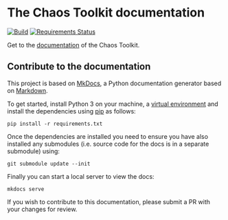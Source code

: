 # The Chaos Toolkit documentation

[![Build](https://github.com/chaostoolkit/chaostoolkit-documentation/actions/workflows/build.yaml/badge.svg)](https://github.com/chaostoolkit/chaostoolkit-documentation/actions/workflows/build.yaml)
[![Requirements Status](https://requires.io/github/chaostoolkit/chaostoolkit-documentation/requirements.svg?branch=gh-pages)](https://requires.io/github/chaostoolkit/chaostoolkit-documentation/requirements/?branch=gh-pages)

Get to the [documentation][live] of the Chaos Toolkit.

[live]: http://docs.chaostoolkit.org/

## Contribute to the documentation

This project is based on [MkDocs][], a Python documentation generator based on
[Markdown][].

To get started, install Python 3 on your machine, a [virtual environment][venv]
and install the dependencies using [pip][] as follows:

```
pip install -r requirements.txt
```

[MkDocs]: http://www.mkdocs.org/
[Markdown]: https://daringfireball.net/projects/markdown/syntax
[venv]: https://virtualenv.pypa.io/en/stable/
[pip]: https://pip.pypa.io/en/stable/installing/

Once the dependencies are installed you need to ensure you have also installed
 any submodules (i.e. source code for the docs is in a separate submodule) 
using:

```
git submodule update --init
```

Finally you can start a local server to view the docs:

```
mkdocs serve
```

If you wish to contribute to this documentation, please submit a PR with your
changes for review.